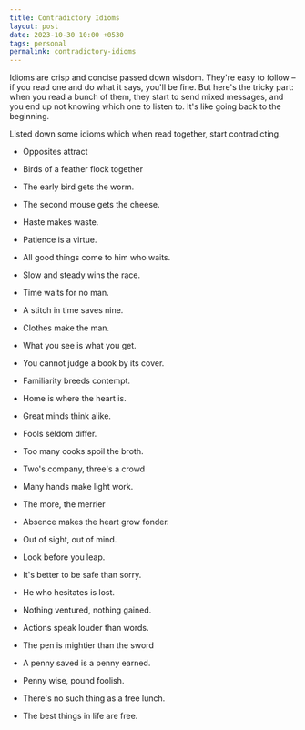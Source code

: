 ```yaml
---
title: Contradictory Idioms
layout: post
date: 2023-10-30 10:00 +0530
tags: personal
permalink: contradictory-idioms
---
```


Idioms are crisp and concise passed down wisdom. They're easy to follow – if you read one and do what it says, you'll be fine. But here's the tricky part: when you read a bunch of them, they start to send mixed messages, and you end up not knowing which one to listen to. It's like going back to the beginning. 

Listed down some idioms which when read together, start contradicting.

* Opposites attract
* Birds of a feather flock together

* The early bird gets the worm.
* The second mouse gets the cheese.

* Haste makes waste.
* Patience is a virtue.

* All good things come to him who waits.
* Slow and steady wins the race.
* Time waits for no man.
* A stitch in time saves nine.

* Clothes make the man.
* What you see is what you get.
* You cannot judge a book by its cover.

* Familiarity breeds contempt.
* Home is where the heart is.

* Great minds think alike. 
* Fools seldom differ.

* Too many cooks spoil the broth. 
* Two's company, three's a crowd
* Many hands make light work.
* The more, the merrier

* Absence makes the heart grow fonder.
* Out of sight, out of mind.

* Look before you leap.
* It's better to be safe than sorry.
* He who hesitates is lost.
* Nothing ventured, nothing gained.

* Actions speak louder than words.
* The pen is mightier than the sword

* A penny saved is a penny earned.
* Penny wise, pound foolish.

* There's no such thing as a free lunch.
* The best things in life are free.